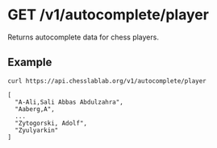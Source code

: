 # GET /v1/autocomplete/player

Returns autocomplete data for chess players.

## Example

```text
curl https://api.chesslablab.org/v1/autocomplete/player
```

```text
[
  "A-Ali,Sali Abbas Abdulzahra",
  "Aaberg,A",
  ...
  "Zytogorski, Adolf",
  "Zyulyarkin"
]
```
